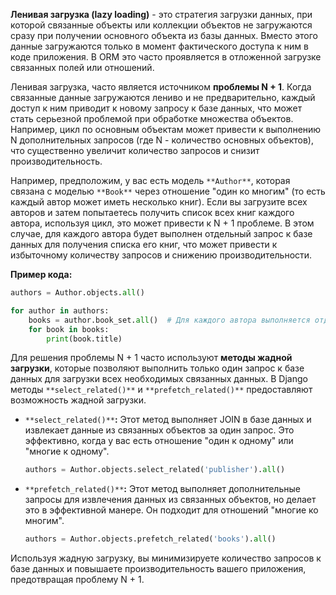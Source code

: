 **Ленивая загрузка (lazy loading)** - это стратегия загрузки данных, при которой связанные объекты или коллекции объектов не загружаются сразу при получении основного объекта из базы данных. Вместо этого данные загружаются только в момент фактического доступа к ним в коде приложения. В ORM это часто проявляется в отложенной загрузке связанных полей или отношений.

Ленивая загрузка, часто является источником **проблемы N + 1**. Когда связанные данные загружаются лениво и не предварительно, каждый доступ к ним приводит к новому запросу к базе данных, что может стать серьезной проблемой при обработке множества объектов. Например, цикл по основным объектам может привести к выполнению N дополнительных запросов (где N - количество основных объектов), что существенно увеличит количество запросов и снизит производительность.

Например, предположим, у вас есть модель `**Author**`, которая связана с моделью `**Book**` через отношение "один ко многим" (то есть каждый автор может иметь несколько книг). Если вы загрузите всех авторов и затем попытаетесь получить список всех книг каждого автора, используя цикл, это может привести к N + 1 проблеме. В этом случае, для каждого автора будет выполнен отдельный запрос к базе данных для получения списка его книг, что может привести к избыточному количеству запросов и снижению производительности.

**Пример кода:**

```Python
authors = Author.objects.all()

for author in authors:
    books = author.book_set.all()  # Для каждого автора выполняется отдельный запрос
    for book in books:
        print(book.title)
```

Для решения проблемы N + 1 часто используют **методы жадной загрузки**, которые позволяют выполнить только один запрос к базе данных для загрузки всех необходимых связанных данных. В Django методы `**select_related()**` и `**prefetch_related()**` предоставляют возможность жадной загрузки.

- `**select_related()**`**:** Этот метод выполняет JOIN в базе данных и извлекает данные из связанных объектов за один запрос. Это эффективно, когда у вас есть отношение "один к одному" или "многие к одному".
    
    ```Python
    authors = Author.objects.select_related('publisher').all()
    ```
    
- `**prefetch_related()**`**:** Этот метод выполняет дополнительные запросы для извлечения данных из связанных объектов, но делает это в эффективной манере. Он подходит для отношений "многие ко многим".
    
    ```Python
    authors = Author.objects.prefetch_related('books').all()
    ```
    

Используя жадную загрузку, вы минимизируете количество запросов к базе данных и повышаете производительность вашего приложения, предотвращая проблему N + 1.

<div class="page-break" style="page-break-before: always;"></div>

